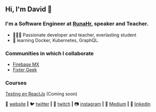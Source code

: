 ## Hi, I'm David 👋

### I'm a Software Engineer at [RunaHr][Runa], speaker and Teacher.

- 👨🏽‍💻 Passionate developer and teacher, everlasting student 
- 🧠 learning Docker, Kubernetes, GraphQL.

### Communities in which I collaborate

- [Firebase MX][firebasemx]
- [Fixter Geek][fixter]

### Courses

[Testing en ReactJs][fixter] (Coming soon)

🏡 [website][website] **|** 
🐦 [twitter][twitter] **|** 
🎥 [twitch][twitch] **|** 
📷 [instagram][instagram] **|** 
📰 [Medium][instagram] **|** 
👔 [linkedin][linkedin]


[website]: https://davidzavala.me
[twitter]: https://twitter.com/deividcolt
[twitch]: https://www.twitch.tv/endless_giaco
[instagram]: https://www.instagram.com/deivid_moss
[linkedin]: https://www.linkedin.com/in/david-zavala-bartolome
[firebasemx]: https://www.facebook.com/firebasemexico
[fixter]: https://fixter.camp
[Runa]: https://runahr.com/
